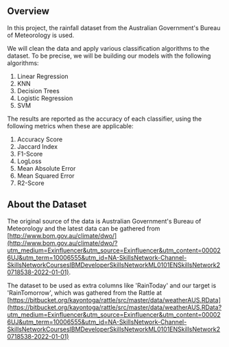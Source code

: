 ## Overview
In this project, the rainfall dataset from the Australian Government's Bureau of Meteorology is used. 

We will clean the data and apply various classification algorithms to the dataset. To be precise, we will be building our models with the following algorithms:

1. Linear Regression
2. KNN
3. Decision Trees
4. Logistic Regression
5. SVM

The results are reported as the accuracy of each classifier, using the following metrics when these are applicable:

1. Accuracy Score
2. Jaccard Index
3. F1-Score
4. LogLoss
5. Mean Absolute Error
6. Mean Squared Error
7. R2-Score

## About the Dataset

The original source of the data is Australian Government's Bureau of Meteorology and the latest data can be gathered from [http://www.bom.gov.au/climate/dwo/](http://www.bom.gov.au/climate/dwo/?utm_medium=Exinfluencer&utm_source=Exinfluencer&utm_content=000026UJ&utm_term=10006555&utm_id=NA-SkillsNetwork-Channel-SkillsNetworkCoursesIBMDeveloperSkillsNetworkML0101ENSkillsNetwork20718538-2022-01-01).

The dataset to be used as extra columns like 'RainToday' and our target is 'RainTomorrow', which was gathered from the Rattle at [https://bitbucket.org/kayontoga/rattle/src/master/data/weatherAUS.RData](https://bitbucket.org/kayontoga/rattle/src/master/data/weatherAUS.RData?utm_medium=Exinfluencer&utm_source=Exinfluencer&utm_content=000026UJ&utm_term=10006555&utm_id=NA-SkillsNetwork-Channel-SkillsNetworkCoursesIBMDeveloperSkillsNetworkML0101ENSkillsNetwork20718538-2022-01-01)

